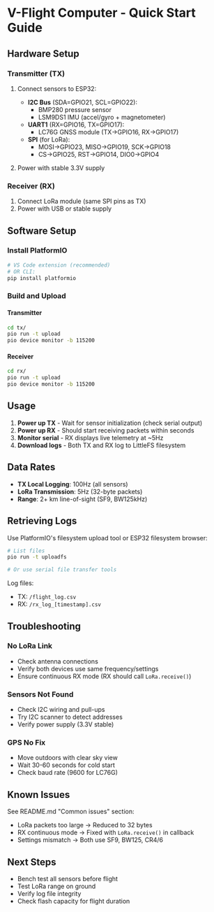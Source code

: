 # V-Flight Computer - Quick Start Guide

## Hardware Setup

### Transmitter (TX)
1. Connect sensors to ESP32:
   - **I2C Bus** (SDA=GPIO21, SCL=GPIO22):
     - BMP280 pressure sensor
     - LSM9DS1 IMU (accel/gyro + magnetometer)
   - **UART1** (RX=GPIO16, TX=GPIO17):
     - LC76G GNSS module (TX→GPIO16, RX→GPIO17)
   - **SPI** (for LoRa):
     - MOSI→GPIO23, MISO→GPIO19, SCK→GPIO18
     - CS→GPIO25, RST→GPIO14, DIO0→GPIO4

2. Power with stable 3.3V supply

### Receiver (RX)
1. Connect LoRa module (same SPI pins as TX)
2. Power with USB or stable supply

## Software Setup

### Install PlatformIO
```bash
# VS Code extension (recommended)
# OR CLI:
pip install platformio
```

### Build and Upload

#### Transmitter
```bash
cd tx/
pio run -t upload
pio device monitor -b 115200
```

#### Receiver
```bash
cd rx/
pio run -t upload
pio device monitor -b 115200
```

## Usage

1. **Power up TX** - Wait for sensor initialization (check serial output)
2. **Power up RX** - Should start receiving packets within seconds
3. **Monitor serial** - RX displays live telemetry at ~5Hz
4. **Download logs** - Both TX and RX log to LittleFS filesystem

## Data Rates

- **TX Local Logging**: 100Hz (all sensors)
- **LoRa Transmission**: 5Hz (32-byte packets)
- **Range**: 2+ km line-of-sight (SF9, BW125kHz)

## Retrieving Logs

Use PlatformIO's filesystem upload tool or ESP32 filesystem browser:

```bash
# List files
pio run -t uploadfs

# Or use serial file transfer tools
```

Log files:
- TX: `/flight_log.csv`
- RX: `/rx_log_[timestamp].csv`

## Troubleshooting

### No LoRa Link
- Check antenna connections
- Verify both devices use same frequency/settings
- Ensure continuous RX mode (RX should call `LoRa.receive()`)

### Sensors Not Found
- Check I2C wiring and pull-ups
- Try I2C scanner to detect addresses
- Verify power supply (3.3V stable)

### GPS No Fix
- Move outdoors with clear sky view
- Wait 30-60 seconds for cold start
- Check baud rate (9600 for LC76G)

## Known Issues

See README.md "Common issues" section:
- LoRa packets too large → Reduced to 32 bytes
- RX continuous mode → Fixed with `LoRa.receive()` in callback
- Settings mismatch → Both use SF9, BW125, CR4/6

## Next Steps

- Bench test all sensors before flight
- Test LoRa range on ground
- Verify log file integrity
- Check flash capacity for flight duration

